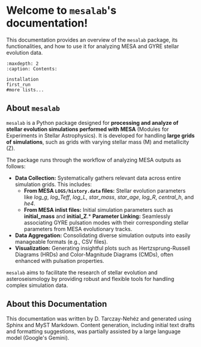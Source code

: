 # Welcome to `mesalab`'s documentation!

This documentation provides an overview of the `mesalab` package, its functionalities, and how to use it for analyzing MESA and GYRE stellar evolution data.



```{toctree}
:maxdepth: 2
:caption: Contents:

installation
first_run
#more lists...
```

## About `mesalab`

`mesalab` is a Python package designed for **processing and analyze of stellar evolution simulations performed with MESA** (Modules for Experiments in Stellar Astrophysics). It is developed for handling **large grids of simulations**, such as grids with varying stellar mass (M) and metallicity (Z).

The package runs through the workflow of analyzing MESA outputs as follows:

* **Data Collection:** Systematically gathers relevant data across entire simulation grids. This includes:
    * **From MESA `LOGS/history.data` files:** Stellar evolution parameters like *log_g*, *log_Teff*, *log_L*, *star_mass*, *star_age*, *log_R*, *central_h*, and *he4*.
    * **From MESA inlist files:** Initial simulation parameters such as **initial_mass** and **initial_Z**.* **Parameter Linking:** Seamlessly associating GYRE pulsation modes with their corresponding stellar parameters from MESA evolutionary tracks.
* **Data Aggregation:** Consolidating diverse simulation outputs into easily manageable formats (e.g., CSV files).
* **Visualization:** Generating insightful plots such as Hertzsprung-Russell Diagrams (HRDs) and Color-Magnitude Diagrams (CMDs), often enhanced with pulsation properties.

`mesalab` aims to facilitate the research of stellar evolution and asteroseismology by providing robust and flexible tools for handling complex simulation data.


## About this Documentation

This documentation was written by D. Tarczay-Nehéz and generated using Sphinx and MyST Markdown.
Content generation, including initial text drafts and formatting suggestions, was partially assisted by a large language model (Google's Gemini).
